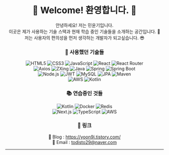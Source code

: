 <div align="center">
  <h1> 👋 Welcome! 환영합니다. 🙌</h1>
</div>

<div align="center">
  안녕하세요! 저는 민윤기입니다. <br>
  이곳은 제가 사용하는 기술 스택과 현재 학습 중인 기술들을 소개하는 공간입니다. 🙂 <br>
  저는 사용자의 편의성을 먼저 생각하는 개발자가 되고싶습니다. 😎
</div>

<div align="center">
  <h3> 🚀 사용했던 기술들 </h3>
</div>

<div align="center">
    <img src="https://img.shields.io/badge/HTML5-E34F26?style=for-the-badge&logo=html5&logoColor=white" alt="HTML5"/>
    <img src="https://img.shields.io/badge/CSS3-1572B6?style=for-the-badge&logo=css3&logoColor=white" alt="CSS3"/>
    <img src="https://img.shields.io/badge/JavaScript-F7E018?style=for-the-badge&logo=javascript&logoColor=black" alt="JavaScript"/>
    <img src="https://img.shields.io/badge/React-61DAFB?style=for-the-badge&logo=react&logoColor=black" alt="React"/>
    <img src="https://img.shields.io/badge/React%20Router-CA4245?style=for-the-badge&logo=react-router&logoColor=white" alt="React Router"/><br>
    <img src="https://img.shields.io/badge/Axios-5A29E3?style=for-the-badge&logo=axios&logoColor=white" alt="Axios"/>
    <img src="https://img.shields.io/badge/ZXing-31A2AC?style=for-the-badge&logo=barcode&logoColor=white" alt="ZXing"/>
    <img src="https://img.shields.io/badge/Java-007396?style=for-the-badge&logo=java&logoColor=white" alt="Java"/>
    <img src="https://img.shields.io/badge/Spring-6DB33F?style=for-the-badge&logo=spring&logoColor=white" alt="Spring"/>
    <img src="https://img.shields.io/badge/Spring%20Boot-6DB33F?style=for-the-badge&logo=spring-boot&logoColor=white" alt="Spring Boot"/><br>
    <img src="https://img.shields.io/badge/Node.js-8CC84C?style=for-the-badge&logo=node.js&logoColor=white" alt="Node.js"/>
    <img src="https://img.shields.io/badge/JWT-000000?style=for-the-badge&logo=json-web-tokens&logoColor=white" alt="JWT"/>
    <img src="https://img.shields.io/badge/MySQL-4479A1?style=for-the-badge&logo=mysql&logoColor=white" alt="MySQL"/>
    <img src="https://img.shields.io/badge/JPA-9B8F3F?style=for-the-badge&logo=java&logoColor=white" alt="JPA"/>
    <img src="https://img.shields.io/badge/Maven-C71A36?style=for-the-badge&logo=apache-maven&logoColor=white" alt="Maven"/><br>
    <img src="https://img.shields.io/badge/AWS-232F3E?style=for-the-badge&logo=amazon-aws&logoColor=white" alt="AWS"/>
    <img src="https://img.shields.io/badge/Kotlin-7F52FF?style=for-the-badge&logo=kotlin&logoColor=white" alt="Kotlin"/>
</div>

<div align="center">
  <h3> 📚 연습중인 것들 </h3>
</div>

<div align="center">
  <img src="https://img.shields.io/badge/Kotlin-7F52FF?style=for-the-badge&logo=kotlin&logoColor=white" alt="Kotlin"/>
  <img src="https://img.shields.io/badge/Docker-2496ED?style=for-the-badge&logo=docker&logoColor=white" alt="Docker"/>
  <img src="https://img.shields.io/badge/Redis-DC382D?style=for-the-badge&logo=redis&logoColor=white" alt="Redis"/><br>
  <img src="https://img.shields.io/badge/Next.js-000000?style=for-the-badge&logo=nextdotjs&logoColor=white" alt="Next.js"/>
  <img src="https://img.shields.io/badge/TypeScript-3178C6?style=for-the-badge&logo=typescript&logoColor=white" alt="TypeScript"/>
  <img src="https://img.shields.io/badge/AWS-232F3E?style=for-the-badge&logo=amazon-aws&logoColor=white" alt="AWS"/>
</div>

<div align="center">
  <h3> 🔗 링크 </h3>
</div>

<p align="center">
  📖 Blog : <a href="https://yoon9i.tistory.com/">https://yoon9i.tistory.com/</a> <br>
  📧 Email : <a href="mailto:todisto29@naver.com">todisto29@naver.com</a>
</p>

---
